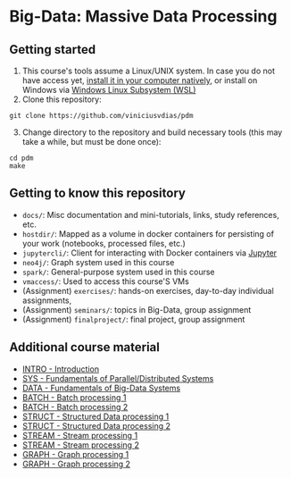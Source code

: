 # Big-Data: Massive Data Processing

## Getting started

1. This course's tools assume a Linux/UNIX system. In case you do not have
access yet, [install it in your computer natively](https://ubuntu.com/tutorials/install-ubuntu-desktop#1-overview), or install on Windows via [Windows Linux Subsystem (WSL)](https://learn.microsoft.com/pt-br/windows/wsl/)
2. Clone this repository:

```
git clone https://github.com/viniciusvdias/pdm
```

3. Change directory to the repository and build necessary tools (this may take
   a while, but must be done once):

```
cd pdm
make
```

## Getting to know this repository

- `docs/`: Misc documentation and mini-tutorials, links, study references, etc.
- `hostdir/`: Mapped as a volume in docker containers for persisting of your work (notebooks, processed files, etc.)
- `jupytercli/`: Client for interacting with Docker containers via [Jupyter](https://jupyter.org/)
- `neo4j/`: Graph system used in this course
- `spark/`: General-purpose system used in this course
- `vmaccess/`: Used to access this course'S VMs
- (Assignment) `exercises/`: hands-on exercises, day-to-day individual assignments,
- (Assignment) `seminars/`: topics in Big-Data, group assignment
- (Assignment) `finalproject/`: final project, group assignment

## Additional course material

- [INTRO - Introduction](https://docs.google.com/presentation/d/18VEGdulAowiQJ9OXPXUxge2fQg38etU7NN3YSMVvmC0/edit?usp=sharing)
- [SYS - Fundamentals of Parallel/Distributed Systems](https://docs.google.com/presentation/d/11KmZmuRXqUfmWVTNKh2wqtjtwFwfAsf0RqWaTh6Gwnk/edit?usp=sharing)
- [DATA - Fundamentals of Big-Data Systems](https://docs.google.com/presentation/d/1etproR5qdOgRkG-aY1EKkErUmd1Nm7fMKGSjy3zD6Qk/edit?usp=sharing)
- [BATCH - Batch processing 1](https://docs.google.com/presentation/d/17iuE9aKG_NRJ1ui_YVQ5IV3yIyxG1OTvY-iQfOdJy6E/edit?usp=sharing)
- [BATCH - Batch processing 2](https://docs.google.com/presentation/d/1jv5srrBMUQhbORXOA9bhhfFG3goHJQiR0Anxrn9Hrnw/edit?usp=sharing)
- [STRUCT - Structured Data processing 1](https://docs.google.com/presentation/d/1oLYEyYSp-gUPbP5Kx2affD-SpdzPYrKdLGXH32ezSnQ/edit?usp=sharing)
- [STRUCT - Structured Data processing 2](https://docs.google.com/presentation/d/1LYTM0Nk91MLxUdZZca5VUkBLXjvlJ-70ZyhTSR6ix0A/edit?usp=sharing)
- [STREAM - Stream processing 1](https://docs.google.com/presentation/d/1Rl6a1lHvzS3kI8c1umg9pDwXj5NgbOcmOh_om3ZDnH0/edit?usp=sharing)
- [STREAM - Stream processing 2](https://docs.google.com/presentation/d/1aZlHeMqU8l7AmBQl58yJWqr2Nv-0aD6vIJ-r2tXfeSs/edit?usp=sharing)
- [GRAPH - Graph processing 1](https://docs.google.com/presentation/d/16q9uV-SLYzERZsdAxeJfKMhhgQLFyUkkl4xeapCBM0c/edit?usp=sharing)
- [GRAPH - Graph processing 2](https://docs.google.com/presentation/d/1BodgQ8EtKJd4UWqIONqz0OTeSqNSkdb7SQwTD6cdtCY/edit?usp=sharing)

